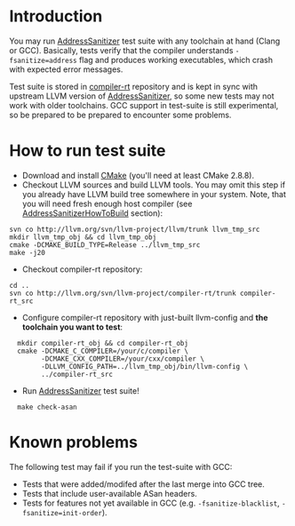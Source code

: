 # Introduction

You may run [AddressSanitizer](AddressSanitizer.md) test suite with any toolchain at hand (Clang or GCC). Basically, tests verify that the compiler understands `-fsanitize=address` flag and produces working executables, which crash with expected error messages.

Test suite is stored in [compiler-rt](http://compiler-rt.llvm.org) repository
and is kept in sync with upstream LLVM version of [AddressSanitizer](AddressSanitizer.md), so
some new tests may not work with older toolchains. GCC support in test-suite is still experimental, so be prepared to be prepared to encounter some problems.

# How to run test suite
  * Download and install [CMake](http://cmake.org) (you'll need at least CMake 2.8.8).
  * Checkout LLVM sources and build LLVM tools. You may omit this step if you already have LLVM build tree somewhere in your system. Note, that you will need fresh enough host compiler (see [AddressSanitizerHowToBuild](AddressSanitizerHowToBuild.md) section):
```
svn co http://llvm.org/svn/llvm-project/llvm/trunk llvm_tmp_src
mkdir llvm_tmp_obj && cd llvm_tmp_obj
cmake -DCMAKE_BUILD_TYPE=Release ../llvm_tmp_src
make -j20
```
  * Checkout compiler-rt repository:
```
cd ..
svn co http://llvm.org/svn/llvm-project/compiler-rt/trunk compiler-rt_src
```
  * Configure compiler-rt repository with just-built llvm-config and **the toolchain you want to test**:
```
  mkdir compiler-rt_obj && cd compiler-rt_obj
  cmake -DCMAKE_C_COMPILER=/your/c/compiler \
        -DCMAKE_CXX_COMPILER=/your/cxx/compiler \
        -DLLVM_CONFIG_PATH=../llvm_tmp_obj/bin/llvm-config \
        ../compiler-rt_src
```
  * Run [AddressSanitizer](AddressSanitizer.md) test suite!
```
  make check-asan
```

# Known problems
The following test may fail if you run the test-suite with GCC:
  * Tests that were added/modifed after the last merge into GCC tree.
  * Tests that include user-available ASan headers.
  * Tests for features not yet available in GCC (e.g. `-fsanitize-blacklist`, `-fsanitize=init-order`).
